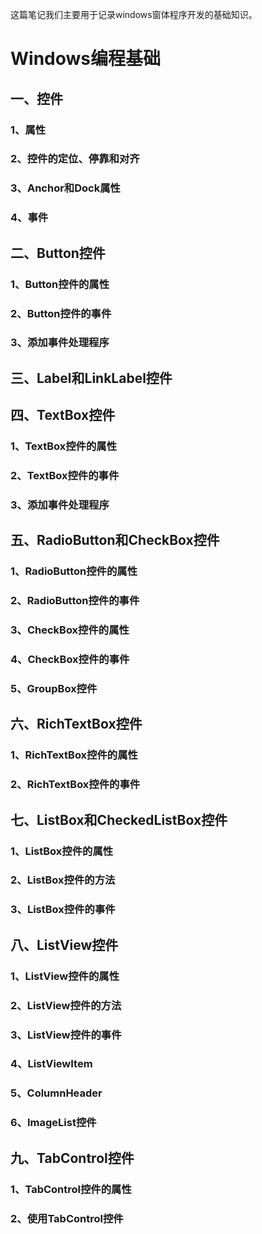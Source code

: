 这篇笔记我们主要用于记录windows窗体程序开发的基础知识。

# Windows编程基础 #

## 一、控件 ##

### 1、属性

### 2、控件的定位、停靠和对齐

### 3、Anchor和Dock属性

### 4、事件

## 二、Button控件 ##

### 1、Button控件的属性

### 2、Button控件的事件

### 3、添加事件处理程序

## 三、Label和LinkLabel控件 ##

## 四、TextBox控件 ##

### 1、TextBox控件的属性

### 2、TextBox控件的事件

### 3、添加事件处理程序

## 五、RadioButton和CheckBox控件 ##

### 1、RadioButton控件的属性

### 2、RadioButton控件的事件

### 3、CheckBox控件的属性

### 4、CheckBox控件的事件

### 5、GroupBox控件

## 六、RichTextBox控件 ##

### 1、RichTextBox控件的属性

### 2、RichTextBox控件的事件

## 七、ListBox和CheckedListBox控件 ##

### 1、ListBox控件的属性

### 2、ListBox控件的方法

### 3、ListBox控件的事件

## 八、ListView控件 ##

### 1、ListView控件的属性

### 2、ListView控件的方法

### 3、ListView控件的事件

### 4、ListViewItem

### 5、ColumnHeader

### 6、ImageList控件

## 九、TabControl控件 ##

### 1、TabControl控件的属性

### 2、使用TabControl控件